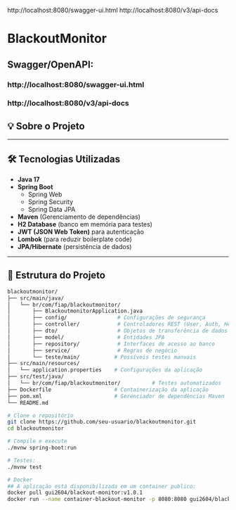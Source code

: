 http://localhost:8080/swagger-ui.html
http://localhost:8080/v3/api-docs

# BlackoutMonitor

## Swagger/OpenAPI:
### http://localhost:8080/swagger-ui.html
### http://localhost:8080/v3/api-docs

## 💡 Sobre o Projeto



---

## 🛠️ Tecnologias Utilizadas

- **Java 17**
- **Spring Boot**
  - Spring Web
  - Spring Security
  - Spring Data JPA
- **Maven** (Gerenciamento de dependências)
- **H2 Database** (banco em memória para testes)
- **JWT (JSON Web Token)** para autenticação
- **Lombok** (para reduzir boilerplate code)
- **JPA/Hibernate** (persistência de dados)

---

## 📁 Estrutura do Projeto

```bash
blackoutmonitor/
├── src/main/java/
│   └── br/com/fiap/blackoutmonitor/
│       ├── BlackoutmonitorApplication.java
│       ├── config/                # Configurações de segurança
│       ├── controller/            # Controladores REST (User, Auth, Healthcheck)
│       ├── dto/                   # Objetos de transferência de dados (Login, Reset de senha)
│       ├── model/                 # Entidades JPA
│       ├── repository/            # Interfaces de acesso ao banco
│       ├── service/               # Regras de negócio
│       └── teste/main/           # Possíveis testes manuais
├── src/main/resources/
│   └── application.properties    # Configurações da aplicação
├── src/test/java/
│   └── br/com/fiap/blackoutmonitor/          # Testes automatizados
├── Dockerfile                    # Containerização da aplicação
├── pom.xml                       # Gerenciador de dependências Maven
└── README.md

# Clone o repositório
git clone https://github.com/seu-usuario/blackoutmonitor.git
cd blackoutmonitor

# Compile e execute
./mvnw spring-boot:run

# Testes:
./mvnw test

# Docker
## A aplicação está disponibilizada em um container publico:
docker pull gui2604/blackout-monitor:v1.0.1
docker run --name container-blackout-monitor -p 8080:8080 gui2604/blackout-monitor:v1.0.1


